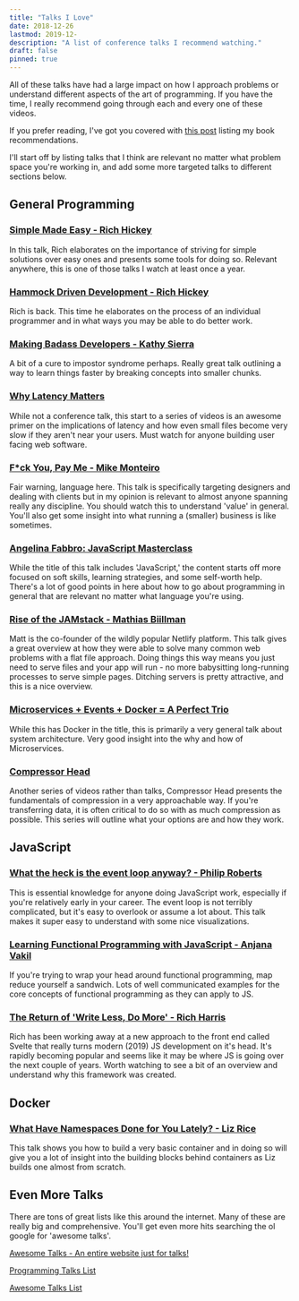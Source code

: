 ```yaml
---
title: "Talks I Love"
date: 2018-12-26
lastmod: 2019-12-
description: "A list of conference talks I recommend watching."
draft: false
pinned: true
---
```


All of these talks have had a large impact on how I approach problems or understand 
different aspects of the art of programming. If you have the time, 
I really recommend going through each and every one of these videos.

If you prefer reading, I've got you covered with [this post](/posts/bookshelf) listing my book recommendations.

I'll start off by listing talks that I think are relevant no matter what problem space you're working in, and add some more targeted talks to different sections below.

General Programming
-------------------

### [Simple Made Easy - Rich Hickey](https://www.infoq.com/presentations/Simple-Made-Easy)  
In this talk, Rich elaborates on the importance of striving for simple solutions over easy ones 
and presents some tools for doing so. Relevant anywhere, this is one of those talks I watch at least once a year.

### [Hammock Driven Development - Rich Hickey](https://www.youtube.com/watch?v=f84n5oFoZBc)  
Rich is back. This time he elaborates on the process of an individual programmer and in what ways you may be able to do better work.

### [Making Badass Developers - Kathy Sierra](https://www.youtube.com/watch?v=FKTxC9pl-WM)  
A bit of a cure to impostor syndrome perhaps. Really great talk outlining a way to learn things 
faster by breaking concepts into smaller chunks.

### [Why Latency Matters](https://www.youtube.com/watch?v=ak4EZQB4Ylg)
While not a conference talk, this start to a series of videos is an awesome primer on the implications
of latency and how even small files become very slow if they aren't near your users. Must watch for anyone
building user facing web software.

### [F\*ck You, Pay Me - Mike Monteiro](https://www.youtube.com/watch?v=jVkLVRt6c1U)  
Fair warning, language here. This talk is specifically targeting designers and dealing 
with clients but in my opinion is relevant to almost anyone spanning really any discipline. 
You should watch this to understand 'value' in general. 
You'll also get some insight into what running a (smaller) business is like sometimes.

### [Angelina Fabbro: JavaScript Masterclass](https://www.youtube.com/watch?v=v0TFmdO4ZP0)  
While the title of this talk includes 'JavaScript,' the content starts off more focused on 
soft skills, learning strategies, and some self-worth help. There's a lot of good points in
 here about how to go about programming in general that are relevant no matter what language 
 you're using.

### [Rise of the JAMstack - Mathias Biillman](https://www.youtube.com/watch?v=uWTMEDEPw8c)  
Matt is the co-founder of the wildly popular Netlify platform. 
This talk gives a great overview at how they were able to solve many common web problems 
with a flat file approach. Doing things this way means you just need to serve files and 
your app will run - no more babysitting long-running processes to serve simple pages. 
Ditching servers is pretty attractive, and this is a nice overview.

### [Microservices + Events + Docker = A Perfect Trio](https://www.youtube.com/watch?v=sSm2dRarhPo)
While this has Docker in the title, this is primarily a very general talk about system architecture.
Very good insight into the why and how of Microservices.

### [Compressor Head](https://www.youtube.com/watch?v=Eb7rzMxHyOk&list=PLOU2XLYxmsIJGErt5rrCqaSGTMyyqNt2H)
Another series of videos rather than talks, Compressor Head presents the fundamentals of compression in
a very approachable way. If you're transferring data, it is often critical to do so with as much compression
as possible. This series will outline what your options are and how they work.

JavaScript
----------

### [What the heck is the event loop anyway? - Philip Roberts](https://www.youtube.com/watch?v=8aGhZQkoFbQ)  
This is essential knowledge for anyone doing JavaScript work, especially if you're relatively early in your career. 
The event loop is not terribly complicated, but it's easy to overlook or assume a lot about. 
This talk makes it super easy to understand with some nice visualizations.

### [Learning Functional Programming with JavaScript - Anjana Vakil](https://www.youtube.com/watch?v=e-5obm1G_FY)  
If you're trying to wrap your head around functional programming, map reduce yourself a sandwich. 
Lots of well communicated examples for the core concepts of functional programming as they can apply to JS.

### [The Return of 'Write Less, Do More' - Rich Harris](https://www.youtube.com/watch?v=BzX4aTRPzno)  
Rich has been working away at a new approach to the front end called Svelte that really turns modern 
(2019) JS development on it's head. 
It's rapidly becoming popular and seems like it may be where JS is going over the next couple of years. 
Worth watching to see a bit of an overview and understand why this framework was created.

Docker
------

### [What Have Namespaces Done for You Lately? - Liz Rice](https://www.youtube.com/watch?v=MHv6cWjvQjM)  
This talk shows you how to build a very basic container and in doing so will give you a lot of insight 
into the building blocks behind containers as Liz builds one almost from scratch.

Even More Talks
---------------

There are tons of great lists like this around the internet. 
Many of these are really big and comprehensive. 
You'll get even more hits searching the ol google for 'awesome talks'.

[Awesome Talks - An entire website just for talks!](https://awesometalks.party/)

[Programming Talks List](https://github.com/hellerve/programming-talks)

[Awesome Talks List](https://github.com/JanVanRyswyck/awesome-talks)